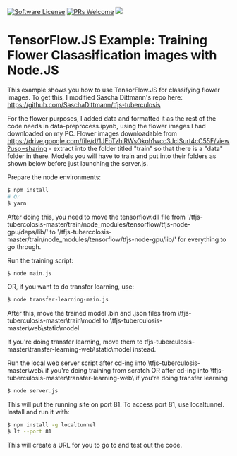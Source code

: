 [![Software License](https://img.shields.io/badge/license-MIT-brightgreen.svg?style=flat-square)](LICENSE)
[![PRs Welcome](https://img.shields.io/badge/PRs-welcome-brightgreen.svg?style=flat-square)](http://makeapullrequest.com)
[![](https://ga4gh.datainsights.cloud/api?repo=tfjs-tuberculosis)](https://github.com/SaschaDittmann/gaforgithub)

# TensorFlow.JS Example: Training Flower Clasasification images with Node.JS

This example shows you how to use TensorFlow.JS for classifying flower images. To get this, I modified Sascha Dittmann's repo here: https://github.com/SaschaDittmann/tfjs-tuberculosis

For the flower purposes, I added data and formatted it as the rest of the code needs in data-preprocess.ipynb, using the flower images I had downloaded on my PC. Flower images downloadable from https://drive.google.com/file/d/1JEbTzhiRWsOkoh1wcc3JclSurt4cC55F/view?usp=sharing - extract into the folder titled "train" so that there is a "data" folder in there. Models you will have to train and put into their folders as shown below before just launching the server.js.

Prepare the node environments:
```sh
$ npm install
# Or
$ yarn
```

After doing this, you need to move the tensorflow.dll file from '/tfjs-tubercolosis-master/train/node_modules/tensorflow/tfjs-node-gpu/deps/lib/' to '/tfjs-tubercolosis-master/train/node_modules/tensorflow/tfjs-node-gpu/lib/' for everything to go through.

Run the training script:
```sh
$ node main.js
```
OR, if you want to do transfer learning, use:
```sh
$ node transfer-learning-main.js
```

After this, move the trained model .bin and .json files from \tfjs-tuberculosis-master\train\model to \tfjs-tuberculosis-master\web\static\model

If you're doing transfer learning, move them to tfjs-tuberculosis-master\transfer-learning-web\static\model instead.

Run the local web server script after cd-ing into \tfjs-tuberculosis-master\web\ if you're doing training from scratch OR after cd-ing into \tfjs-tuberculosis-master\transfer-learning-web\ if you're doing transfer learning
```sh
$ node server.js
```

This will put the running site on port 81. To access port 81, use localtunnel. Install and run it with:
```sh
$ npm install -g localtunnel
$ lt --port 81
```
This will create a URL for you to go to and test out the code.
